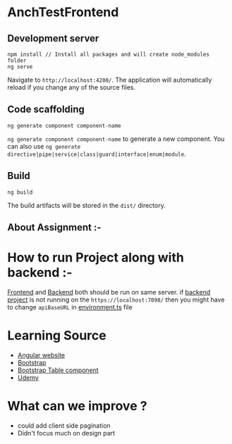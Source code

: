 # AnchTestFrontend
## Development server

```shell
npm install // Install all packages and will create node_modules folder
ng serve
```
Navigate to `http://localhost:4200/`. The application will automatically reload if you change any of the source files.

## Code scaffolding
```shell
ng generate component component-name
```
`ng generate component component-name` to generate a new component. You can also use `ng generate directive|pipe|service|class|guard|interface|enum|module`.

## Build
```shell
ng build
```
The build artifacts will be stored in the `dist/` directory.

## About Assignment :-

# How to run Project along with backend :-
[Frontend](https://github.com/chandanidv03/AnchTestFrontend) and [Backend](https://github.com/chandanidv03/AnchTestBackend) both should be run on same server. if [backend project](https://github.com/chandanidv03/AnchTestBackend) is not running on the `https://localhost:7098/` then you might have to change `apiBaseURL` in [environment.ts](https://github.com/chandanidv03/AnchTestFrontend/blob/main/src/environments/environment.ts#L7) file

# Learning Source
- [Angular website](https://angular.io/)
- [Bootstrap](https://getbootstrap.com/)
- [Bootstrap Table component](https://ng-bootstrap.github.io/#/home)
- [Udemy](https://www.udemy.com/)

# What can we improve ?
- could add client side pagination
- Didn't focus much on design part
